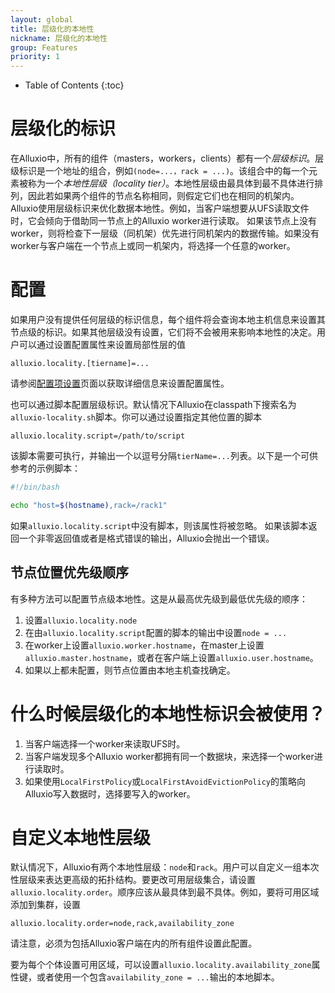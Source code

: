 ```yaml
---
layout: global
title: 层级化的本地性
nickname: 层级化的本地性
group: Features
priority: 1
---
```


* Table of Contents
{:toc}

# 层级化的标识

在Alluxio中，所有的组件（masters，workers，clients）都有一个*层级标识*。层级标识是一个地址的组合，例如`(node=...，rack = ...)`。该组合中的每一个元素被称为一个*本地性层级（locality tier）*。本地性层级由最具体到最不具体进行排列，因此若如果两个组件的节点名称相同，则假定它们也在相同的机架内。 Alluxio使用层级标识来优化数据本地性。例如，当客户端想要从UFS读取文件时，它会倾向于借助同一节点上的Alluxio worker进行读取。
如果该节点上没有worker，则将检查下一层级（同机架）优先进行同机架内的数据传输。如果没有worker与客户端在一个节点上或同一机架内，将选择一个任意的worker。

# 配置

如果用户没有提供任何层级的标识信息，每个组件将会查询本地主机信息来设置其节点级的标识。如果其他层级没有设置，它们将不会被用来影响本地性的决定。用户可以通过设置配置属性来设置局部性层的值

```
alluxio.locality.[tiername]=...
```

请参阅[配置项设置](Configuration-Settings.html)页面以获取详细信息来设置配置属性。

也可以通过脚本配置层级标识。默认情况下Alluxio在classpath下搜索名为`alluxio-locality.sh`脚本。你可以通过设置指定其他位置的脚本

```
alluxio.locality.script=/path/to/script
```

该脚本需要可执行，并输出一个以逗号分隔`tierName=...`列表。以下是一个可供参考的示例脚本：

```bash
#!/bin/bash

echo "host=$(hostname),rack=/rack1"
```

如果`alluxio.locality.script`中没有脚本，则该属性将被忽略。 如果该脚本返回一个非零返回值或者是格式错误的输出，Alluxio会抛出一个错误。

## 节点位置优先级顺序

有多种方法可以配置节点级本地性。这是从最高优先级到最低优先级的顺序：

1. 设置`alluxio.locality.node`
1. 在由`alluxio.locality.script`配置的脚本的输出中设置`node = ...`
1. 在worker上设置`alluxio.worker.hostname`，在master上设置`alluxio.master.hostname`，或者在客户端上设置`alluxio.user.hostname`。
1. 如果以上都未配置，则节点位置由本地主机查找确定。

# 什么时候层级化的本地性标识会被使用？

1. 当客户端选择一个worker来读取UFS时。
1. 当客户端发现多个Alluxio worker都拥有同一个数据块，来选择一个worker进行读取时。
1. 如果使用`LocalFirstPolicy`或`LocalFirstAvoidEvictionPolicy`的策略向Alluxio写入数据时，选择要写入的worker。

# 自定义本地性层级

默认情况下，Alluxio有两个本地性层级：`node`和`rack`。用户可以自定义一组本次性层级来表达更高级的拓扑结构。要更改可用层级集合，请设置`alluxio.locality.order`。顺序应该从最具体到最不具体。例如，要将可用区域添加到集群，设置

```
alluxio.locality.order=node,rack,availability_zone
```

请注意，必须为包括Alluxio客户端在内的所有组件设置此配置。

要为每个个体设置可用区域，可以设置`alluxio.locality.availability_zone`属性键，或者使用一个包含`availability_zone = ...`输出的本地脚本。

